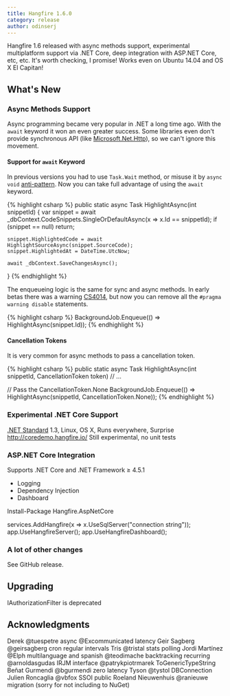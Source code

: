 ```yaml
---
title: Hangfire 1.6.0
category: release
author: odinserj
---
```


Hangfire 1.6 released with async methods support, experimental multiplatform support via .NET Core, deep integration with ASP.NET Core, etc, etc. It's worth checking, I promise! Works even on Ubuntu 14.04 and OS X El Capitan!

## What's New

### Async Methods Support

Async programming became very popular in .NET a long time ago. With the `await` keyword it won an even greater success. Some libraries even don't provide synchronous API (like [Microsoft.Net.Http](https://www.nuget.org/packages/Microsoft.Net.Http/)), so we can't ignore this movement.

#### Support for `await` Keyword

In previous versions you had to use `Task.Wait` method, or misuse it by `async void` [anti-pattern](https://msdn.microsoft.com/en-us/magazine/jj991977.aspx). Now you can take full advantage of using the `await` keyword.

{% highlight csharp %}
public static async Task HighlightAsync(int snippetId)
{
    var snippet = await _dbContext.CodeSnippets.SingleOrDefaultAsync(x => x.Id == snippetId);
    if (snippet == null) return;

    snippet.HighlightedCode = await HighlightSourceAsync(snippet.SourceCode);
    snippet.HighlightedAt = DateTime.UtcNow;

    await _dbContext.SaveChangesAsync();
}
{% endhighlight %}

The enqueueing logic is the same for sync and async methods. In early betas there was a warning [CS4014](https://msdn.microsoft.com/en-us/library/hh873131.aspx), but now you can remove all the `#pragma warning disable` statements.

{% highlight csharp %}
BackgroundJob.Enqueue(() => HighlightAsync(snippet.Id));
{% endhighlight %}

#### Cancellation Tokens

It is very common for async methods to pass a cancellation token. 

{% highlight csharp %}
public static async Task HighlightAsync(int snippetId, CancellationToken token) // ...

// Pass the CancellationToken.None
BackgroundJob.Enqueue(() => HighlightAsync(snippetId, CancellationToken.None));
{% endhighlight %}

### Experimental .NET Core Support

[.NET Standard](https://docs.microsoft.com/en-us/dotnet/articles/standard/library) 1.3, 
Linux, OS X,
Runs everywhere,
Surprise
http://coredemo.hangfire.io/
Still experimental, no unit tests

### ASP.NET Core Integration

Supports .NET Core and .NET Framework &ge; 4.5.1

* Logging
* Dependency Injection
* Dashboard

Install-Package Hangfire.AspNetCore

services.AddHangfire(x => x.UseSqlServer("connection string"));
app.UseHangfireServer();
app.UseHangfireDashboard();

### A lot of other changes

See GitHub release.

## Upgrading

IAuthorizationFilter is deprecated

## Acknowledgments

Derek @tuespetre async
@Excommunicated latency
Geir Sagberg @geirsagberg cron regular intervals
Tris @tristal stats polling
Jordi Martínez @Elph multilanguage and spanish
@teodimache backtracking recurring
@arnoldasgudas IRJM interface
@patrykpiotrmarek ToGenericTypeString
Beñat Gurmendi @bgurmendi zero latency
Tyson @tystol DBConnection
Julien Roncaglia @vbfox SSOI public
Roeland Nieuwenhuis @ranieuwe migration (sorry for not including to NuGet)